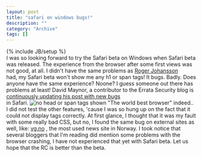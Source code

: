 ```yaml
--- 
layout: post 
title: "safari on windows bugs!"
description: ""
category: "Archive"
tags: []
---
```

{% include JB/setup %}  
I was so looking forward to try the Safari beta on Windows when Safari beta was released. The experience from the browser after some first views was not good, at all. I didn't have the same problems as <a href="http://www.456bereastreet.com/archive/200706/safari_now_officially_available_for_windows/">Roger Johansson</a> <br/> had, my Safari beta won't show me any h1 or span tags! It bugs. Badly.
 Does anyone have the same experience? Noone? I guess someone out there has problems at least! David Maynor, a contributor to the Errata Security blog is <a href="http://erratasec.blogspot.com/2007/06/niiiice.html">continuously updating his post with new bugs</a> <br/> in Safari.
 <img src="/images/safaribug.jpg" alt="no head or span tags shown" class="reflect rheight22"/> "The world best browser" indeed.. I did not test the other features, 'cause I was so hung up on the fact that it could not display tags correctly. At first glance, I thought that it was my fault with some really bad CSS, but no, I found the same bug on external sites as well, like: <a href="http://www.vg.no">vg.no</a> , the most used news site in Norway.
 I took notice that several bloggers that I'm reading did mention some problems with the browser crashing, I have not experienced that yet with Safari beta. Let us hope that the RC is better than the beta.
